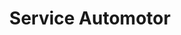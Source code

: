 ---
title: "Service Automotor"
url: /buenos-aires/service-automotor/
shop: reparación de automóviles
---